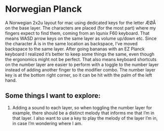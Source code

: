 # Norwegian Planck

A Norwegian 2x2u layout for mac using dedicated keys for the letter ÆØÅ on the base layer.
The characters are placed (for the most part) where my fingers expect to find them, coming from an Iqunix F60 keyboard. That means WASD arrow keys on the same layer as volume up/down etc. Since the character Å is in the same location as backspace, I’ve moved backspace to the same layer.
After going bananas with an EZ Planck keyboard I realized it’s better to keep some things the same, even though the ergonomics might not be perfect.
That also means keyboard shortcuts on the number layer are easier to perform with a toggle to the number layer instead of adding another finger to the modifier combo. The number layer key is at the bottom right corner, so it can be hit with the palm of the left hand.

## Some things I want to explore:

1. Adding a sound to each layer, so when toggling the number layer for example, there should be a distinct melody that informs me that I’m in that layer. I also want to use a key to play the melody of the layer I’m in, in case I’m wondering where I am.
